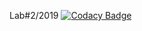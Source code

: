 Lab#2/2019
[![Codacy Badge](https://api.codacy.com/project/badge/Grade/f44f6d83a0d74601bc2815b843c4164d)](https://app.codacy.com/app/SokolR/instantMessegner?utm_source=github.com&utm_medium=referral&utm_content=SokolR/instantMessegner&utm_campaign=Badge_Grade_Dashboard)

